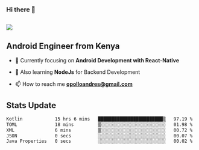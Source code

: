 ### Hi there 👋
<h2 align="left"><img src="https://readme-typing-svg.herokuapp.com?color='blue'&lines=I'm+Andrew+Opollo😊;Welcome+to+my+Github😜"> </h2>

## Android Engineer from Kenya


- 🌱 Currently focusing on **Android Development with React-Native**

- 🔭 Also learning **NodeJs** for Backend Development

- 📫 How to reach me **opolloandres@gmail.com**


## Stats Update
<!--START_SECTION:waka-->

```txt
Kotlin            15 hrs 6 mins   ████████████████████████▒   97.19 %
TOML              18 mins         ▒░░░░░░░░░░░░░░░░░░░░░░░░   01.98 %
XML               6 mins          ▒░░░░░░░░░░░░░░░░░░░░░░░░   00.72 %
JSON              0 secs          ░░░░░░░░░░░░░░░░░░░░░░░░░   00.07 %
Java Properties   0 secs          ░░░░░░░░░░░░░░░░░░░░░░░░░   00.02 %
```

<!--END_SECTION:waka-->


